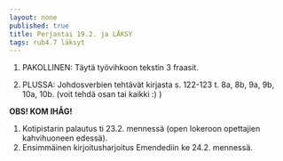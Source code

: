 ```yaml
---
layout: none
published: true
title: Perjantai 19.2. ja LÄKSY
tags: rub4.7 läksyt
---
```

1. PAKOLLINEN: Täytä työvihkoon tekstin 3 fraasit.

2. PLUSSA: Johdosverbien tehtävät kirjasta s. 122-123 t. 8a, 8b, 9a, 9b, 10a, 10b. (voit tehdä osan tai kaikki :) ) 

**OBS! KOM IHÅG!**

1. Kotipistarin palautus ti 23.2. mennessä (open lokeroon opettajien kahvihuoneen edessä).
2. Ensimmäinen kirjoitusharjoitus Emendediin ke 24.2. mennessä.


